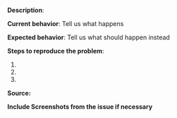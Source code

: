 **Description**:

**Current behavior**: Tell us what happens

**Expected behavior**: Tell us what should happen instead

**Steps to reproduce the problem**:

1. 
2. 
3. 

**Source:**


**Include Screenshots from the issue if necessary**
